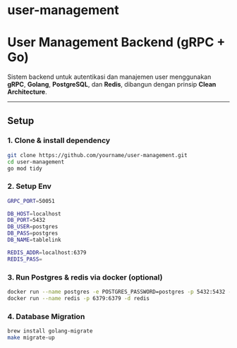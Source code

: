 # user-management

# User Management Backend (gRPC + Go)

Sistem backend untuk autentikasi dan manajemen user menggunakan **gRPC**, **Golang**, **PostgreSQL**, dan **Redis**, dibangun dengan prinsip **Clean Architecture**.

---

## Setup 

### 1. Clone & install dependency
```bash
git clone https://github.com/yourname/user-management.git
cd user-management
go mod tidy
```

### 2. Setup Env
```bash
GRPC_PORT=50051

DB_HOST=localhost
DB_PORT=5432
DB_USER=postgres
DB_PASS=postgres
DB_NAME=tablelink

REDIS_ADDR=localhost:6379
REDIS_PASS=
```

### 3. Run Postgres & redis via docker (optional)
```bash
docker run --name postgres -e POSTGRES_PASSWORD=postgres -p 5432:5432 -d postgres
docker run --name redis -p 6379:6379 -d redis
```

### 4. Database Migration
```bash
brew install golang-migrate
make migrate-up
```

